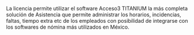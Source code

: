 La licencia permite utilizar el software Acceso3 TITANIUM
 la más completa solución de Asistencia que permite administrar los horarios, incidencias, faltas, tiempo extra etc de los empleados 
 con posibilidad de integrarse con los softwares de nómina más utilizados en México.
 